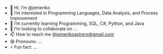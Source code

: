 - 👋 Hi, I’m @jemeriko
- 👀 I’m interested in Programming Languages, Data Analysis, and Process Improvement
- 🌱 I’m currently learning Programming, SQL, C#, Python, and Java
- 💞️ I’m looking to collaborate on ...
- 📫 How to reach me @jemerikoastrero@gmail.com
- 😄 Pronouns: ...
- ⚡ Fun fact: ...

<!---
jemeriko/jemeriko is a ✨ special ✨ repository because its `README.md` (this file) appears on your GitHub profile.
You can click the Preview link to take a look at your changes.
--->
